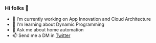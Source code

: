 ### Hi folks 👋

- 🔭 I’m currently working on App Innovation and Cloud Architecture
- 🌱 I'm learning about Dynamic Programming
- 💬 Ask me about home automation
- 📫 Send me a DM in [Twitter](https://twitter.com/jmservera)
<!--
**jmservera/jmservera** is a ✨ _special_ ✨ repository because its `README.md` (this file) appears on your GitHub profile.

Here are some ideas to get you started:

- 🔭 I’m currently working on ...
- 🌱 I’m currently learning ...
- 👯 I’m looking to collaborate on ...
- 🤔 I’m looking for help with ...
- 💬 Ask me about ...

- 😄 Pronouns: ...
- ⚡ Fun fact: ...
-->
